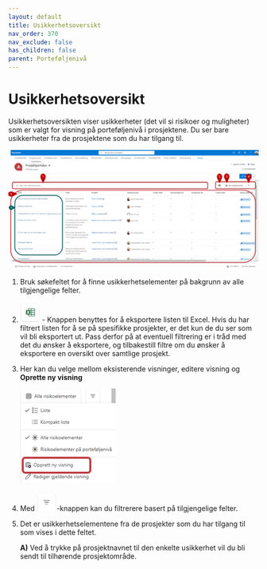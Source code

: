 ```yaml
---
layout: default
title: Usikkerhetsoversikt
nav_order: 370
nav_exclude: false
has_children: false
parent: Porteføljenivå
---
```


# Usikkerhetsoversikt

Usikkerhetsoversikten viser usikkerheter (det vil si risikoer og muligheter) som er valgt for visning på porteføljenivå i prosjektene. Du ser bare usikkerheter fra de prosjektene som du har tilgang til.

![](./media/37-Usikkerhetsoversikt.png)

1. Bruk søkefeltet for å finne usikkerhetselementer på bakgrunn av alle tilgjengelige felter.
   
2. ![](./media/EksporterTilExcel.png) - Knappen benyttes for å eksportere listen til Excel. Hvis du har filtrert listen for å se på spesifikke prosjekter, er det kun de du ser som vil bli eksportert ut. Pass derfor på at eventuell filtrering er i tråd med det du ønsker å eksportere, og tilbakestill filtre om du ønsker å eksportere en oversikt over samtlige prosjekt.

3. Her kan du velge mellom eksisterende visninger, editere visning og **Oprette ny visning**
   
   ![](./media/37-Usikkerhetsoversikt-OpprettNyVisning.png)
   
4. Med ![](./media/FiltrerKnapp.png)-knappen kan du filtrerere basert på tilgjengelige felter.

5. Det er usikkerhetselementene fra de prosjekter som du har tilgang til som vises i dette feltet.

      **A)** Ved å trykke på prosjektnavnet til den enkelte usikkerhet vil du bli sendt til tilhørende prosjektområde.



